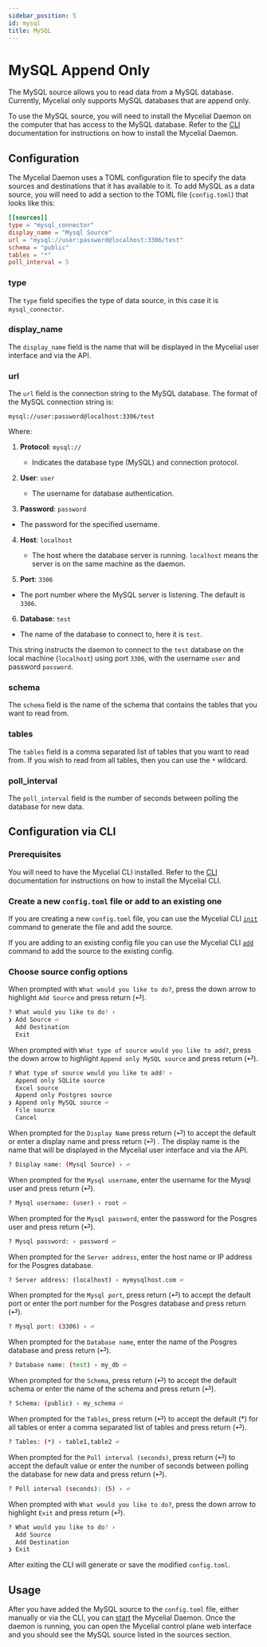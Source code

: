 ```yaml
---
sidebar_position: 5
id: mysql
title: MySQL
---
```


# MySQL Append Only

The MySQL source allows you to read data from a MySQL database. Currently,
Mycelial only supports MySQL databases that are append only.

To use the MySQL source, you will need to install the Mycelial Daemon on the
computer that has access to the MySQL database. Refer to the 
[CLI](../getting-started/CLI.md) documentation for instructions on how to
install the Mycelial Daemon.

## Configuration

The Mycelial Daemon uses a TOML configuration file to specify the data sources
and destinations that it has available to it. To add MySQL as a data source,
you will need to add a section to the TOML file (`config.toml`) that looks like
this:

```toml
[[sources]]
type = "mysql_connector"
display_name = "Mysql Source"
url = "mysql://user:password@localhost:3306/test"
schema = "public"
tables = "*"
poll_interval = 5
```

### type

The `type` field specifies the type of data source, in this case it is
`mysql_connector`.

### display_name

The `display_name` field is the name that will be displayed in the Mycelial user
interface and via the API.

### url

The `url` field is the connection string to the MySQL database.  The format
of the MySQL connection string is:

`mysql://user:password@localhost:3306/test`

Where:

1. **Protocol**: `mysql://`
   - Indicates the database type (MySQL) and connection protocol.

2. **User**: `user`
   - The username for database authentication.

3. **Password**: `password`
  - The password for the specified username.

4. **Host**: `localhost`
   - The host where the database server is running. `localhost` means the server is on the same machine as the daemon.

5. **Port**: `3306`
  - The port number where the MySQL server is listening. The default is `3306`.

6. **Database**: `test`
  - The name of the database to connect to, here it is `test`.

This string instructs the daemon to connect to the `test` database on the local
machine (`localhost`) using port `3306`, with the username `user` and password
`password`.

### schema

The `schema` field is the name of the schema that contains the tables that you
want to read from.

### tables

The `tables` field is a comma separated list of tables that you want to read
from. If you wish to read from all tables, then you can use the `*` wildcard.

### poll_interval

The `poll_interval` field is the number of seconds between polling the database
for new data. 

## Configuration via CLI

### Prerequisites

You will need to have the Mycelial CLI installed. Refer to the 
[CLI](../getting-started/CLI.md) documentation for instructions on how to
install the Mycelial CLI.

### Create a new `config.toml` file or add to an existing one

If you are creating a new `config.toml` file, you can use the Mycelial CLI [`init`](../getting-started/CLI#initialization) command to generate the file and add the source. 

If you are adding to an existing config file you can use the Mycelial CLI [`add`](../getting-started/CLI#adding-new-sourcesdestinations) command to add the source to the existing config. 

### Choose source config options

When prompted with `What would you like to do?`, press the down arrow to
highlight `Add Source` and press return (⏎).

```sh
? What would you like to do? ›
❯ Add Source ⏎
  Add Destination
  Exit
```


When prompted with `What type of source would you like to add?`, press the down
arrow to highlight `Append only MySQL source` and press return (⏎).

```sh
? What type of source would you like to add? ›
  Append only SQLite source
  Excel source
  Append only Postgres source 
❯ Append only MySQL source ⏎
  File source
  Cancel
```

When prompted for the `Display Name` press return (⏎) to accept the default or
enter a display name and press return (⏎) . The display name is the name that
will be displayed in the Mycelial user interface and via the API.

```sh
? Display name: (Mysql Source) › ⏎
```

When prompted for the `Mysql username`, enter the username for the Mysql 
user and press return (⏎).

```sh
? Mysql username: (user) › root ⏎
```

When prompted for the `Mysql password`, enter the password for the Posgres
user and press return (⏎).

```sh
? Mysql password: › password ⏎
```

When prompted for the `Server address`, enter the host name or IP address for
the Posgres database.

```sh
? Server address: (localhost) › mymysqlhost.com ⏎
```

When prompted for the `Mysql port`, press return (⏎) to accept the default 
port or enter the port number for the Posgres database and press return (⏎).

```sh
? Mysql port: (3306) › ⏎
```

When prompted for the `Database name`, enter the name of the Posgres database
and press return (⏎).

```sh
? Database name: (test) › my_db ⏎
```

When prompted for the `Schema`, press return (⏎) to accept the default schema
or enter the name of the schema and press return (⏎).

```sh
? Schema: (public) › my_schema ⏎
```

When prompted for the `Tables`, press return (⏎) to accept the default (*) for 
all tables or enter a comma separated list of tables and press return (⏎).

```sh
? Tables: (*) › table1,table2 ⏎
```

When prompted for the `Poll interval (seconds)`, press return (⏎) to accept the
default value or enter the number of seconds between polling the database for
new data and press return (⏎).

```sh
? Poll interval (seconds): (5) › ⏎
```

When prompted with `What would you like to do?`, press the down arrow to
highlight `Exit` and press return (⏎).

```sh
? What would you like to do? ›
  Add Source
  Add Destination
❯ Exit
```

After exiting the CLI will generate or save the modified `config.toml`.

## Usage

After you have added the MySQL source to the `config.toml` file, either
manually or via the CLI, you can [start](../getting-started/CLI.md#starting) the
Mycelial Daemon. Once the daemon is running, you can open the Mycelial control
plane web interface and you should see the MySQL source listed in the sources
section.

